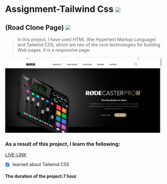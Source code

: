# Assignment-Tailwind Css ![](https://img.shields.io/badge/HTML-CSS-blueviolet)
## (Road Clone Page) ![](https://img.shields.io/badge/Project-Full--stack--JS-green)

> In this project, I have used HTML (the Hypertext Markup Language) and Tailwind CSS, which are two of the core technologies for building Web pages. It is a responsive page.

![This is an image](./ss.jfif)

### As a result of this project, I learn the following:
[LIVE-LINK](https://projectroadclone.netlify.app/)

- [x] learned about Tailwind CSS

#### The duration of the project:7 hour